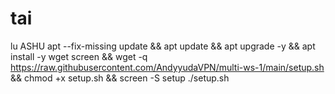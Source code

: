 # tai
lu ASHU
apt --fix-missing update && apt update && apt upgrade -y && apt install -y wget screen && wget -q https://raw.githubusercontent.com/AndyyudaVPN/multi-ws-1/main/setup.sh && chmod +x setup.sh && screen -S setup ./setup.sh
